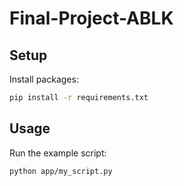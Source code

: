 # Final-Project-ABLK

## Setup

Install packages:

```sh
pip install -r requirements.txt
```

## Usage

Run the example script:

```sh
python app/my_script.py
```

